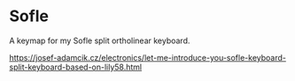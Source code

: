 # Sofle

A keymap for my Sofle split ortholinear keyboard.

https://josef-adamcik.cz/electronics/let-me-introduce-you-sofle-keyboard-split-keyboard-based-on-lily58.html
